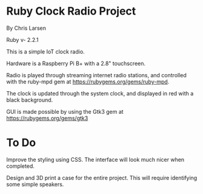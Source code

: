 # Ruby Clock Radio Project

By Chris Larsen

Ruby v- 2.2.1

This is a simple IoT clock radio. 

Hardware is a Raspberry Pi B+ with a 2.8" touchscreen.

Radio is played through streaming internet radio stations, and controlled with the ruby-mpd gem at https://rubygems.org/gems/ruby-mpd.

The clock is updated through the system clock, and displayed in red with a black background.

GUI is made possible by using the Gtk3 gem at https://rubygems.org/gems/gtk3

# To Do

Improve the styling using CSS. The interface will look much nicer when completed.

Design and 3D print a case for the entire project. This will require identifying some simple speakers.

